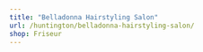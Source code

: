 ```yaml
---
title: "Belladonna Hairstyling Salon"
url: /huntington/belladonna-hairstyling-salon/
shop: Friseur
---
```

